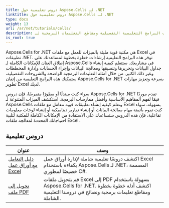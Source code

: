 ```yaml
---
title: دروس تعليمية حول Aspose.Cells لـ .NET
linktitle: دروس تعليمية حول Aspose.Cells لـ .NET
type: docs
weight: 13
url: /ar/net/tutorials/cells/
description: استكشف البرامج التعليمية التفصيلية ومقاطع التعليمات البرمجية لـ Aspose.Cells لـ .NET، والتي تغطي إنشاء جداول بيانات Excel وتحريرها وتحويلها وطباعتها وإدارتها.
is_root: true
---
```


Aspose.Cells for .NET هي مكتبة قوية مليئة بالميزات للعمل مع ملفات Excel في تطبيقات .NET. توفر هذه البرامج التعليمية إرشادات خطوة بخطوة لمساعدتك على إطلاق العنان للإمكانات الكاملة لـ Aspose.Cells في مشاريعك. ستتعلم كيفية إنشاء جداول البيانات وتحريرها وتنسيقها ومعالجة البيانات وإجراء الحسابات وإدارة المخططات وغير ذلك الكثير. من خلال أمثلة التعليمات البرمجية الواضحة والشروحات التفصيلية، ستمكنك هذه البرامج التعليمية من إتقان Aspose.Cells for .NET بسرعة وتعزيز مهارات تطوير Excel لديك.

سواء كنت مبتدئًا أو مطورًا متمرسًا، فإن دروس Aspose.Cells for .NET تقدم موردًا قيمًا لفهم المفاهيم الأساسية وأفضل ممارسات البرمجة. استكشف الميزات المتنوعة لـ Aspose.Cells وتعلم كيفية إنشاء تطبيقات قوية تتعامل مع ملفات Excel بسهولة. سواء كنت تقوم بأتمتة مهام معالجة البيانات أو إنشاء تقارير ديناميكية أو إنشاء لوحات معلومات تفاعلية، فإن هذه الدروس ستساعدك على الاستفادة من الإمكانات الكاملة للمكتبة لتلبية احتياجاتك المحددة لمعالجة ملفات Excel.

## دروس تعليمية
| عنوان | وصف |
| --- | --- |
| [دليل التعامل مع أوراق عمل Excel](./guide-to-working-with-excel-worksheets/) | اكتشف دروسًا تعليمية شاملة لإدارة أوراق عمل Excel بكفاءة باستخدام Aspose.Cells لـ .NET، المصممة خصيصًا لمطوري C#. |
| [تحويل إلى ملف PDF](./conversion-to-pdf-file/) | قم بتحويل ملفات Excel إلى PDF بسهولة باستخدام Aspose.Cells for .NET. اكتشف أدلة خطوة بخطوة ومقاطع تعليمات برمجية ونصائح في دروسنا التعليمية الشاملة. |